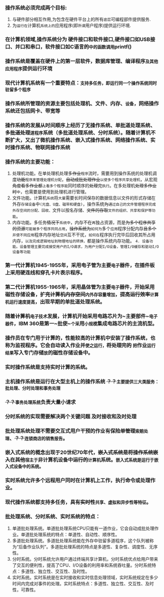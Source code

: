 ### 操作系统必须完成两个目标:
1. 与硬件部分相互作用,为包含在硬件平台上的所有`底层`可编程部件提供服务.
2. 为`运行在`计算机`系统上的`应用程序(即`所谓`用户程序)提供运行环境.

### 在计算机领域,操作系统分为 硬件接口和软件接口,硬件接口如USB接口、并口和串口，软件接口如C语言~~的~~`中的函数调用`printf()

### 操作系统是覆盖在硬件上的第一层软件，数据库管理、编译程序`及其他应用程序`提供运行环境

### 现代计算机系统有一个重要特点：`支持多任务，即运行同一个操作系统同时驻留多个程序`

### 操作系统所管理的资源主要包括处理机、文件、内存、`设备`，网络操作系统还包括网卡、带宽等

### 操作系统的发展从时间顺序上经历了无操作系统、单批道处理系统、多~~批道处理~~`道程序`系统（多批道处理系统、分时系统）。随着计算机不断扩大，又出了微机操作系统、嵌入式操作系统、网络操作系统、实时操作系统、物联网操作系统

### 操作系统的主要功能：
1. 处理机功能。在单处理机处理多~~作业~~`程序`流时，需要用到操作系统的处理机调度~~功能~~`程序来管理处理机分配`，~~自动成批处理作业~~`以使多个程序共享处理机`，从宏观~~角度看多作业都~~`上看多个程序能`同时顺序的~~处理完~~`执行`。在多处理机~~处理多作业时~~`中`，也需要是使用到处理机进行管理。
2. 文件功能。计算机`系统`将`大量`需要长时间保存的数据信息以文件的形式存储在外存`存储设备`中`(光盘、U盘、磁带和硬盘)`，操作系统~~为~~`通过自己的文件管理程序完成外存空间的分配、回收、`文件以按名存储、~~文件的存取~~`文件的组织、共享和保护等功能`。
3. 内存功能。多任务~~情况下~~`系统中`，内存不~~在~~`再`独占资源，而是~~为多个程序共享的资源~~`可能被多个程序共同占用`，~~操作系统为~~`如何为`多个`应用`程序分配内存~~且多个~~`并使不同应用`程序内存地址`空间`互不干扰，`如何在`程序执行完毕后回收其所占用内存，`以及完成逻辑地址到物理地址的转换，`都是操作系统内存功能。
`4. 设备功能。设备管理主要完成接受用户的I/O请求，为用户分配I/O设备，管理I/O缓存和驱动I/O设备等功能`

### 第一代计算机1945-1955年，采用电子管为主要`电子`器件，在插件板上采用硬连线和穿孔卡片表示程序。
### 第二代计算机1955-1965年，采用晶体管为主要`电子`器件，开始采用磁性存储设备，~~扩充计算机内存空间~~`内外存容量增加`，~~提高运行效率~~`计算机运行速度提高`，出现早期的单批道处理系统。

### 随着~~计算机~~`电子技术`发展，计算机开始采用电路芯片为~主要部件~`电子器件`，IBM 360是第一~批使~`个采`用`小规模`集成电路芯片的主流机型。

### 操作员在专门用于计算的，性能较高的计算机中安装了操作系统，也称为监视程序。它会自动读入作业并`使之运行，`~~将处理完的~~ `把`作业`运行结果`写入专门存~~储~~`放`的磁性存储设备中。

### 实时操作系统是支持实时计算的系统。

### 主机操作系统是运行在大型主机上的操作系统 ~~？？~~`主要提供三大类服务：批处理、分时处理和事务处理`

### ~~？？~~`事务处理系统`负责大量小请求

### 分时系统的实现需要解决两个关键问题 及时接收和及时处理

### 批处理系统处理不需要交互式用户干预的作业有保险~~单管理~~`索赔处理`、~~？？~~`连锁商店的销售报告`。

### 嵌入式系统的概念出现于20世纪70年代，~~嵌入式系统是将操作系统嵌入在其他~~`宿主于`非计算机设备中~~运行的~~`计算机`系统。`嵌入式系统是运行于嵌入式设备中的系统。`

### 实时系统允许多个远程用户同时在计算机上工作，执行命令或处理作业。

### 现代操作系统都支持多任务，具有~~实时性~~`共享、虚拟和异步性等特征`。

### 批处理系统、分时系统、实时系统的特点：
1. 单道批处理系统。单道批处理系统CPU只能有一道作业，它会自动成批处理作业。单道批处理系统的特点：单道性、自动性、顺序性。
2. 多道批处理系统。多道批处理系统能在外存中驻留多道程序，这个队列被称为“后备作业队列”。多道批处理系统的特点是多道性、复杂性、调度性、无序性。
3. 分时系统。分时系统允许用户通过终端共享计算机，分时系统优点给用户带来了交互的便利性，提高了CPU、I/O设备的利用率和系统吞吐量。分时系统特点：多道性、独立性、交互性、及时性。
4. 实时系统。实时系统是在实时接收和实时信息处理领域，实时系统规定在多少时间内完成对事件的处理。实时系统特点：多道性、独立性、交互性、及时性，可靠性。